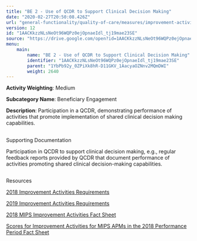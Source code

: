 ```yaml
---
title: "BE 2 - Use of QCDR to Support Clinical Decision Making"
date: "2020-02-27T20:50:08.426Z"
url: "general-functionality/quality-of-care/measures/improvement-activities-measures/2018-improvement-activities/be-2-use-of-qcdr-to-support-clinical-decision-making.html"
version: 12
id: "1AACKkzzNLsNeOt96WQPz0ejOpnaeIdl_tj19mae23SE"
source: "https://drive.google.com/open?id=1AACKkzzNLsNeOt96WQPz0ejOpnaeIdl_tj19mae23SE"
menu:
    main:
        name: "BE 2 - Use of QCDR to Support Clinical Decision Making"
        identifier: "1AACKkzzNLsNeOt96WQPz0ejOpnaeIdl_tj19mae23SE"
        parent: "1YbPb92y_0ZPiXk8hR-D11GKV_1AacyaOZNnv2MQmDWI"
        weight: 2640
---
```









**Activity Weighting**: Medium

**Subcategory Name**: Beneficiary Engagement

**Description**: Participation in a QCDR, demonstrating performance of activities that promote implementation of shared clinical decision making capabilities.







## 

Supporting Documentation

Participation in QCDR to support clinical decision making, e.g., regular feedback reports provided by QCDR that document performance of activities promoting shared clinical decision-making capabilities.







## 

Resources

[2018 Improvement Activities Requirements](https://qpp.cms.gov/mips/improvement-activities?py=2018)

[2019 Improvement Activities Requirements](https://qpp.cms.gov/mips/improvement-activities?py=2019)

[2018 MIPS Improvement Activities Fact Sheet](https://qpp.cms.gov/resource/2018%20MIPS%20Improvement%20Activities%20Fact%20Sheet)

[Scores for Improvement Activities for MIPS APMs in the 2018 Performance Period Fact Sheet](https://qpp.cms.gov/resource/2018%20MIPS%20APMs%20improvement%20Activities%20scores%20fact%20sheet)

